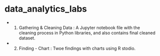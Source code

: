 # data_analytics_labs

- 1. Gathering & Cleaning Data : A Jupyter notebook file with the cleaning process in Python libraries, and also contains final cleaned dataset.
- 2. Finding - Chart : Twoe findings with charts using R stodio.

